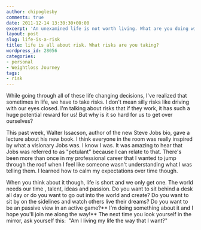 ```yaml
---
author: chipoglesby
comments: true
date: 2011-12-14 13:30:30+00:00
excerpt: 'An unexamined life is not worth living. What are you doing with yours? '
layout: post
slug: life-is-a-risk
title: life is all about risk. What risks are you taking?
wordpress_id: 28056
categories:
- personal
- Weightloss Journey
tags:
- risk
---
```




While going through all of these life changing decisions, I've realized that sometimes in life, we have to take risks. I don't mean silly risks like driving with our eyes closed. I'm talking about risks that if they work, it has such a huge potential reward for us! But why is it so hard for us to get over ourselves?

This past week, Walter Issacson, author of the new Steve Jobs bio, gave a lecture about his new book. I think everyone in the room was really inspired by what a visionary Jobs was. I know I was. It was amazing to hear that Jobs was referred to as "petulant" because I can relate to that. There's been more than once in my professional career that I wanted to jump through the roof when I feel like someone wasn't understanding what I was telling them. I learned how to calm my expectations over time though.

When you think about it though, life is short and we only get one. The world needs our time , talent, ideas and passion. Do you want to sit behind a desk all day or do you want to go out into the world and create? Do you want to sit by on the sidelines and watch others live their dreams? Do you want to be an passive view in an active game?** I'm doing something about it and I hope you'll join me along the way!** The next time you look yourself in the mirror, ask yourself this:  "Am I living my life the way that I want?"
